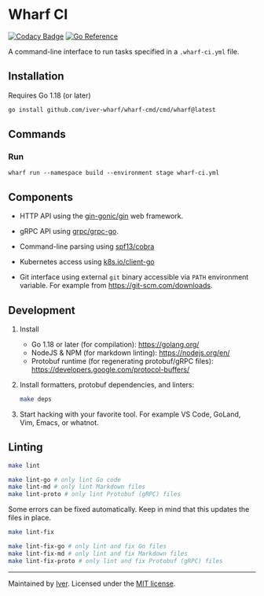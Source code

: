 # Wharf CI

[![Codacy Badge](https://app.codacy.com/project/badge/Grade/2e59b0814f174cb2bebda4870797e15c)](https://www.codacy.com/gh/iver-wharf/wharf-cmd/dashboard?utm_source=github.com\&utm_medium=referral\&utm_content=iver-wharf/wharf-cmd\&utm_campaign=Badge_Grade)
[![Go Reference](https://pkg.go.dev/badge/github.com/iver-wharf/wharf-cmd.svg)](https://pkg.go.dev/github.com/iver-wharf/wharf-cmd)

A command-line interface to run tasks specified in a `.wharf-ci.yml` file.

## Installation

Requires Go 1.18 (or later)

```sh
go install github.com/iver-wharf/wharf-cmd/cmd/wharf@latest
```

## Commands

### Run

`wharf run --namespace build --environment stage wharf-ci.yml`

## Components

- HTTP API using the [gin-gonic/gin](https://github.com/gin-gonic/gin)
  web framework.

- gRPC API using [grpc/grpc-go](https://github.com/grpc/grpc-go).

- Command-line parsing using [spf13/cobra](https://github.com/spf13/cobra)

- Kubernetes access using [k8s.io/client-go](https://github.com/kubernetes/client-go)

- Git interface using external `git` binary accessible via `PATH` environment
  variable. For example from https://git-scm.com/downloads.

## Development

1. Install

   - Go 1.18 or later (for compilation): <https://golang.org/>
   - NodeJS & NPM (for markdown linting): <https://nodejs.org/en/>
   - Protobuf runtime (for regenerating protobuf/gRPC files): <https://developers.google.com/protocol-buffers/>

2. Install formatters, protobuf dependencies, and linters:

   ```sh
   make deps
   ```

3. Start hacking with your favorite tool. For example VS Code, GoLand,
   Vim, Emacs, or whatnot.

## Linting

```sh
make lint

make lint-go # only lint Go code
make lint-md # only lint Markdown files
make lint-proto # only lint Protobuf (gRPC) files
```

Some errors can be fixed automatically. Keep in mind that this updates the
files in place.

```sh
make lint-fix

make lint-fix-go # only lint and fix Go files
make lint-fix-md # only lint and fix Markdown files
make lint-fix-proto # only lint and fix Protobuf (gRPC) files
```

---

Maintained by [Iver](https://www.iver.com/en).
Licensed under the [MIT license](./LICENSE).
